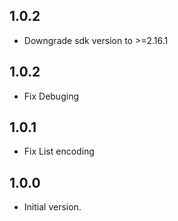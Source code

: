 ## 1.0.2

- Downgrade sdk version to >=2.16.1
## 1.0.2

- Fix Debuging
## 1.0.1

- Fix List encoding
## 1.0.0

- Initial version.
